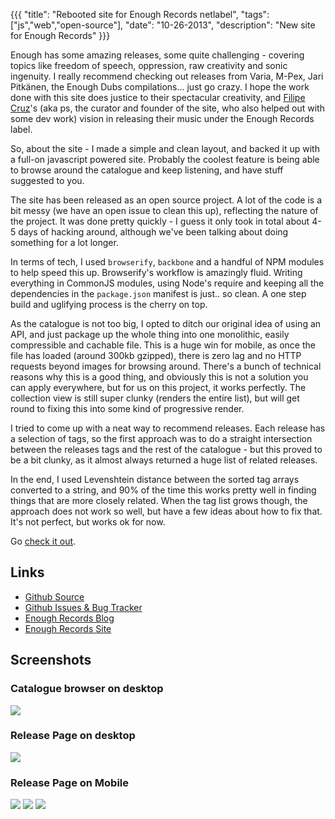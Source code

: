 {{{
  "title": "Rebooted site for Enough Records netlabel",
  "tags": ["js","web","open-source"],
  "date": "10-26-2013",
  "description": "New site for Enough Records"
}}}

Enough has some amazing releases, some quite challenging - covering topics like freedom of speech, oppression, raw creativity and sonic ingenuity. I really recommend checking out releases from Varia, M-Pex, Jari Pitkänen, the Enough Dubs compilations... just go crazy. I hope the work done with this site does justice to their spectacular creativity, and [Filipe Cruz](http://tpolm.org/~ps)'s (aka ps, the curator and founder of the site, who also helped out with some dev work) vision in releasing their music under the Enough Records label.

<!--more-->

So, about the site - I made a simple and clean layout, and backed it up with a full-on javascript powered site. Probably the coolest feature is being able to browse around the catalogue and keep listening, and have stuff suggested to you. 

The site has been released as an open source project. A lot of the code is a bit messy (we have an open issue to clean this up), reflecting the nature of the project. It was done pretty quickly - I guess it only took in total about 4-5 days of hacking around, although we've been talking about doing something for a lot longer.

In terms of tech, I used `browserify`, `backbone` and a handful of NPM modules to help speed this up. Browserify's workflow is amazingly fluid. Writing everything in CommonJS modules, using Node's require and keeping all the dependencies in the `package.json` manifest is just.. so clean. A one step build and uglifying process is the cherry on top. 

As the catalogue is not too big, I opted to ditch our original idea of using an API, and just package up the whole thing into one monolithic, easily compressible and cachable file. This is a huge win for mobile, as once the file has loaded (around 300kb gzipped), there is zero lag and no HTTP requests beyond images for browsing around. There's a bunch of technical reasons why this is a good thing, and obviously this is not a solution you can apply everywhere, but for us on this project, it works perfectly. The collection view is still super clunky (renders the entire list), but will get round to fixing this into some kind of progressive render.

I tried to come up with a neat way to recommend releases. Each release has a selection of tags, so the first approach was to do a straight intersection between the releases tags and the rest of the catalogue - but this proved to be a bit clunky, as it almost always returned a huge list of related releases. 

In the end, I used Levenshtein distance between the sorted tag arrays converted to a string, and 90% of the time this works pretty well in finding things that are more closely related. When the tag list grows though, the approach does not work so well, but have a few ideas about how to fix that. It's not perfect, but works ok for now.

Go [check it out](http://enoughrecords.scene.org). 

## Links
- [Github Source](https://github.com/enoughrec/arecordlabel)
- [Github Issues & Bug Tracker](https://github.com/enoughrec/arecordlabel/issues) 
- [Enough Records Blog](http://enoughrecords.org/)
- [Enough Records Site](http://enoughrecords.scene.org/)

## Screenshots

### Catalogue browser on desktop
<img src="/img/enough/releases_desktop.png" />


### Release Page on desktop
<img src="/img/enough/release_desktop.png" />

### Release Page on Mobile
<img src="/img/enough/release_mobile1.png" class="mobile-img" />
<img src="/img/enough/release_mobile2.png" class="mobile-img" />
<img src="/img/enough/release_mobile3.png" class="mobile-img" />

